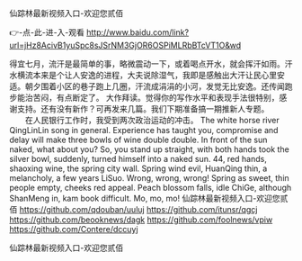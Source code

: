 
仙踪林最新视频入口-欢迎您贰佰




👉-点-此-进-入-观看  http://www.baidu.com/link?url=jHz8AcivB1yuSpc8sJSrNM3GjOR6OSPiMLRbBTcVT1O&wd




得宜七月，流汗是最简单的事，略微震动一下，或着喝点开水，就会挥汗如雨。汗水横流本来是个让人安逸的进程，大夫说除湿气，我即是感触出大汗让民心里安适。朝夕围着小区的巷子跑上几圈，汗流成涓涓的小河，发觉无比安逸。还传闻跑步能治苦闷，有点断定了。
大作拜读。觉得你的写作水平和表现手法很特别，感谢支持。还有没有新作？可再发来几篇。我们下期准备搞一期推新人专题。
　　在人民银行工作时，我受到两次政治运动的冲击。
The white horse river QingLinLin song in general.
Experience has taught you, compromise and delay will make three bowls of wine double double.
In front of the sun naked, what about you?
So, you stand up straight, with both hands took the silver bowl, suddenly, turned himself into a naked sun.
44, red hands, shaoxing wine, the spring city wall.
Spring wind evil, HuanQing thin, a melancholy, a few years LiSuo.
Wrong, wrong, wrong!
Spring as sweet, thin people empty, cheeks red appeal.
Peach blossom falls, idle ChiGe, although ShanMeng in, kam book difficult.
Mo, mo, mo!
仙踪林最新视频入口-欢迎您贰佰 https://github.com/qdouban/uuluj
https://github.com/itunsr/qgcj
https://github.com/beooknews/dagk
https://github.com/foolnews/vpiw
https://github.com/Contere/dccuyj





仙踪林最新视频入口-欢迎您贰佰
